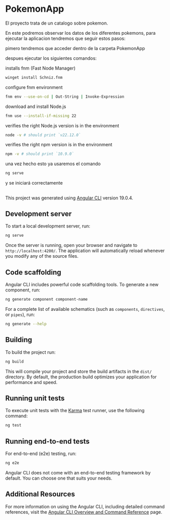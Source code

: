 # PokemonApp

El proyecto trata de un catalogo sobre pokemon.

En este podremos observar los datos de los diferentes pokemons, para ejecutar la aplicacion tendremos que seguir estos pasos:

pimero tendremos que acceder dentro de la carpeta PokemonApp

despues ejecutar los siguientes comandos: 

 installs fnm (Fast Node Manager)
```bash
winget install Schniz.fnm
```
configure fnm environment
```bash
fnm env --use-on-cd | Out-String | Invoke-Expression
```
 download and install Node.js
 ```bash
fnm use --install-if-missing 22
```
 verifies the right Node.js version is in the environment
 ```bash
node -v # should print `v22.12.0`
```
 verifies the right npm version is in the environment
 ```bash
npm -v # should print `10.9.0`
```

una vez hecho esto ya usaremos el comando 
```bash
ng serve
```
y se iniciará correctamente



## 
























This project was generated using [Angular CLI](https://github.com/angular/angular-cli) version 19.0.4.

## Development server

To start a local development server, run:

```bash
ng serve
```

Once the server is running, open your browser and navigate to `http://localhost:4200/`. The application will automatically reload whenever you modify any of the source files.

## Code scaffolding

Angular CLI includes powerful code scaffolding tools. To generate a new component, run:

```bash
ng generate component component-name
```

For a complete list of available schematics (such as `components`, `directives`, or `pipes`), run:

```bash
ng generate --help
```

## Building

To build the project run:

```bash
ng build
```

This will compile your project and store the build artifacts in the `dist/` directory. By default, the production build optimizes your application for performance and speed.

## Running unit tests

To execute unit tests with the [Karma](https://karma-runner.github.io) test runner, use the following command:

```bash
ng test
```

## Running end-to-end tests

For end-to-end (e2e) testing, run:

```bash
ng e2e
```

Angular CLI does not come with an end-to-end testing framework by default. You can choose one that suits your needs.

## Additional Resources

For more information on using the Angular CLI, including detailed command references, visit the [Angular CLI Overview and Command Reference](https://angular.dev/tools/cli) page.
